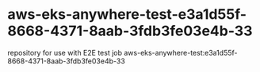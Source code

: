 # aws-eks-anywhere-test-e3a1d55f-8668-4371-8aab-3fdb3fe03e4b-33
repository for use with E2E test job aws-eks-anywhere-test:e3a1d55f-8668-4371-8aab-3fdb3fe03e4b-33
